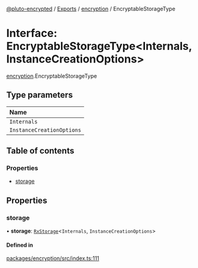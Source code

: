 [@pluto-encrypted](../README.md) / [Exports](../modules.md) / [encryption](../modules/encryption.md) / EncryptableStorageType

# Interface: EncryptableStorageType\<Internals, InstanceCreationOptions\>

[encryption](../modules/encryption.md).EncryptableStorageType

## Type parameters

| Name |
| :------ |
| `Internals` |
| `InstanceCreationOptions` |

## Table of contents

### Properties

- [storage](encryption.EncryptableStorageType.md#storage)

## Properties

### storage

• **storage**: [`RxStorage`](encryption.RxStorage.md)\<`Internals`, `InstanceCreationOptions`\>

#### Defined in

[packages/encryption/src/index.ts:111](https://github.com/atala-community-projects/pluto-encrypted/blob/f4fe0b5/packages/encryption/src/index.ts#L111)
